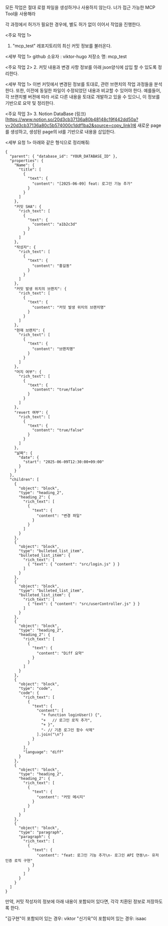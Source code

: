 모든 작업은 절대 로컬 파일을 생성하거나 사용하지 않는다.
너가 접근 가능한 MCP Tool을 사용해라

<system>
각 과정에서 허가가 필요한 경우에, 별도 허가 없이 이어서 작업을 진행한다.
</system>

<주요 작업 1>
1. "mcp_test" 레포지토리의 최신 커밋 정보를 불러온다.

<세부 작업 1>
github 소유자 : viktor-hugo
저장소 명: mcp_test

<주요 작업 2>
2. 커밋 내용과 변경 사항 정보를 아래 json양식에 삽입 할 수 있도록 정리한다.

<세부 작업 1>
이번 커밋에서 변경된 정보를 토대로, 관련 브랜치의 작업 과정들을 분석한다.
또한, 이전에 동일한 파일이 수정되었던 내용과 비교할 수 있어야 한다.
예를들어, 각 브랜치별 버젼에 따라 서로 다른 내용을 토대로 개발하고 있을 수 있으니, 이 정보를 기반으로 요약 및 정리한다.


<주요 작업 3>
3. Notion DataBase (링크)[https://www.notion.so/20d3cb37136a80b48148c19f442dd50a?v=20d3cb37136a80c5b574000c1ddf1ba2&source=copy_link]에 새로운 page를 생성하고, 생성된 page의 id를 기반으로 내용을 삽입한다.

<세부 요청 1>
아래와 같은 형식으로 정리해줘:
```notion sample
{
  "parent": { "database_id": "YOUR_DATABASE_ID" },
  "properties": {
    "Name": {
      "title": [
        {
          "text": {
            "content": "[2025-06-09] feat: 로그인 기능 추가"
          }
        }
      ]
    },
    "커밋 SHA": {
      "rich_text": [
        {
          "text": {
            "content": "a1b2c3d"
          }
        }
      ]
    },
    "작성자": {
      "rich_text": [
        {
          "text": {
            "content": "홍길동"
          }
        }
      ]
    },
    "커밋 발생 위치의 브랜치": {
      "rich_text": [
        {
          "text": {
            "content": "커밋 발생 위치의 브랜치명"
          }
        }
      ]
    },
    "현재 브랜치": {
      "rich_text": [
        {
          "text": {
            "content": "브랜치명"
          }
        }
      ]
    },
    "머지 여부": {
      "rich_text": [
        {
          "text": {
            "content": "true/false"
          }
        }
      ]
    },
    "revert 여부": {
      "rich_text": [
        {
          "text": {
            "content": "true/false"
          }
        }
      ]
    },
    "날짜": {
      "date": {
        "start": "2025-06-09T12:30:00+09:00"
      }
    }
  },
  "children": [
    {
      "object": "block",
      "type": "heading_2",
      "heading_2": {
        "rich_text": [
          {
            "text": {
              "content": "변경 파일"
            }
          }
        ]
      }
    },
    {
      "object": "block",
      "type": "bulleted_list_item",
      "bulleted_list_item": {
        "rich_text": [
          { "text": { "content": "src/login.js" } }
        ]
      }
    },
    {
      "object": "block",
      "type": "bulleted_list_item",
      "bulleted_list_item": {
        "rich_text": [
          { "text": { "content": "src/userController.js" } }
        ]
      }
    },
    {
      "object": "block",
      "type": "heading_2",
      "heading_2": {
        "rich_text": [
          {
            "text": {
              "content": "Diff 요약"
            }
          }
        ]
      }
    },
    {
      "object": "block",
      "type": "code",
      "code": {
        "rich_text": [
          {
            "text": {
              "content": [
                "+ function loginUser() {",
                "+   // 로그인 로직 추가",
                "+ }",
                "- // 기존 로그인 함수 삭제"
              ].join("\n")
            }
          }
        ],
        "language": "diff"
      }
    },
    {
      "object": "block",
      "type": "heading_2",
      "heading_2": {
        "rich_text": [
          {
            "text": {
              "content": "커밋 메시지"
            }
          }
        ]
      }
    },
    {
      "object": "block",
      "type": "paragraph",
      "paragraph": {
        "rich_text": [
          {
            "text": {
              "content": "feat: 로그인 기능 추가\n- 로그인 API 연동\n- 유저 인증 로직 구현"
            }
          }
        ]
      }
    }
  ]
}
```


<system>
만약, 커밋 작성자의 정보에 아래 내용이 포함되어 있다면, 각각 치환된 정보로 저장하도록 한다.

"김구현"이 포함되어 있는 경우: viktor
"신기욱"이 포함되어 있는 경우: isaac
</system>
